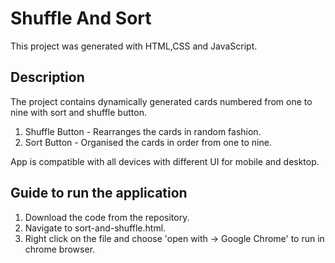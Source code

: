 # Shuffle And Sort

This project was generated with HTML,CSS and JavaScript.


## Description
The project contains dynamically generated cards numbered from one to nine with sort and shuffle button.

1. Shuffle Button - Rearranges the cards in random fashion.
2. Sort Button - Organised the cards in order from one to nine.
	
App is compatible with all devices with different UI for mobile and desktop.


## Guide to run the application

1. Download the code from the repository.
2. Navigate to sort-and-shuffle.html.
3. Right click on the file and choose 'open with -> Google Chrome' to run in chrome browser.


